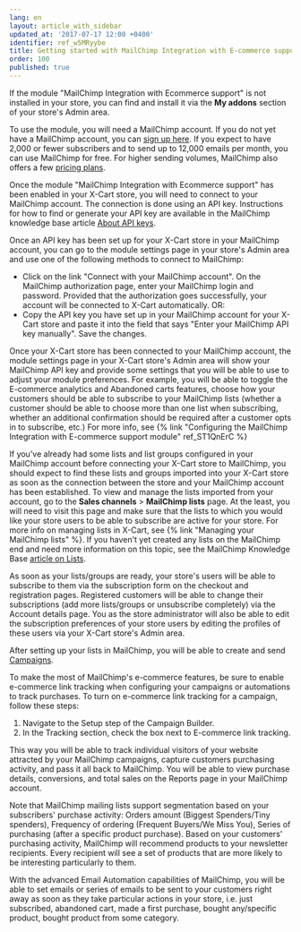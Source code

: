 ```yaml
---
lang: en
layout: article_with_sidebar
updated_at: '2017-07-17 12:00 +0400'
identifier: ref_w5MRyybe
title: Getting started with MailChimp Integration with E-commerce support
order: 100
published: true
---
```

If the module "MailChimp Integration with Ecommerce support" is not installed in your store, you can find and install it via the **My addons** section of your store's Admin area.

To use the module, you will need a MailChimp account. If you do not yet have a MailChimp account, you can [sign up here](https://login.mailchimp.com/signup/?source=website&pid=xcart). If you expect to have 2,000 or fewer subscribers and to send up to 12,000 emails per month, you can use MailChimp for free. For higher sending volumes, MailChimp also offers a few [pricing plans](https://mailchimp.com/pricing/).

Once the module "MailChimp Integration with Ecommerce support" has been enabled in your X-Cart store, you will need to connect to your MailChimp account. The connection is done using an API key. Instructions for how to find or generate your API key are available in the MailChimp knowledge base article [About API keys](http://kb.mailchimp.com/integrations/api-integrations/about-api-keys).

Once an API key has been set up for your X-Cart store in your MailChimp account, you can go to the module settings page in your store's Admin area and use one of the following methods to connect to MailChimp:

*   Click on the link "Connect with your MailChimp account". On the MailChimp authorization page, enter your MailChimp login and password. Provided that the authorization goes successfully, your account will be connected to X-Cart automatically.
    OR:
*   Copy the API key you have set up in your MailChimp account for your X-Cart store and paste it into the field that says "Enter your MailChimp API key manually". Save the changes.

Once your X-Cart store has been connected to your MailChimp account, the module settings page in your X-Cart store's Admin area will show your MailChimp API key and provide some settings that you will be able to use to adjust your module preferences. For example, you will be able to toggle the E-commerce analytics and Abandoned carts features, choose how your customers should be able to subscribe to your MailChimp lists (whether a customer should be able to choose more than one list when subscribing, whether an additional confirmation should be required after a customer opts in to subscribe, etc.) For more info, see {% link "Configuring the MailChimp Integration with E-commerce support module" ref_ST1QnErC %}

If you've already had some lists and list groups configured in your MailChimp account before connecting your X-Cart store to MailChimp, you should expect to find these lists and groups imported into your X-Cart store as soon as the connection between the store and your MailChimp account has been established. To view and manage the lists imported from your account, go to the **Sales channels** > **MailChimp lists** page. At the least, you will need to visit this page and make sure that the lists to which you would like your store users to be able to subscribe are active for your store. For more info on managing lists in X-Cart, see {% link "Managing your MailChimp lists" %}. If you haven't yet created any lists on the MailChimp end and need more information on this topic, see the MailChimp Knowledge Base [article on Lists](http://kb.mailchimp.com/lists). 

As soon as your lists/groups are ready, your store's users will be able to subscribe to them via the subscription form on the checkout and registration pages. Registered customers will be able to change their subscriptions (add more lists/groups or unsubscribe completely) via the Account details page. You as the store administrator will also be able to edit the subscription preferences of your store users by editing the profiles of these users via your X-Cart store's Admin area. 

After setting up your lists in MailChimp, you will be able to create and send [Campaigns](http://kb.mailchimp.com/campaigns).

To make the most of MailChimp's e-commerce features, be sure to enable e-commerce link tracking when configuring your campaigns or automations to track purchases. 
To turn on e-commerce link tracking for a campaign, follow these steps:

   1.  Navigate to the Setup step of the Campaign Builder.
   2.  In the Tracking section, check the box next to E-commerce link tracking. 
   
This way you will be able to track individual visitors of your website attracted by your MailChimp campaigns, capture customers purchasing activity, and pass it all back to MailChimp. You will be able to view purchase details, conversions, and total sales on the Reports page in your MailChimp account. 

Note that MailChimp mailing lists support segmentation based on your subscribers' purchase activity: Orders amount (Biggest Spenders/Tiny spenders), Frequency of ordering (Frequent Buyers/We Miss You), Series of purchasing (after a specific product purchase). Based on your customers' purchasing activity, MailChimp will recommend products to your newsletter recipients. Every recipient will see a set of products that are more likely to be interesting particularly to them.

With the advanced Email Automation capabilities of MailChimp, you will be able to set emails or series of emails to be sent to your customers right away as soon as they take particular actions in your store, i.e. just subscribed, abandoned cart, made a first purchase, bought any/specific product, bought product from some category.
